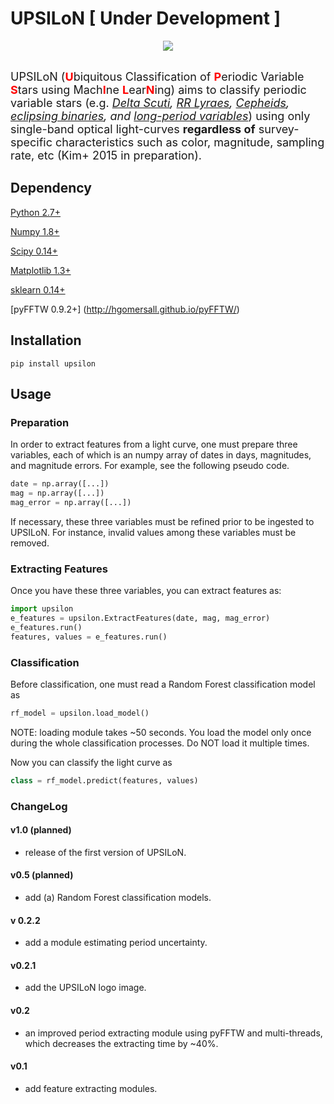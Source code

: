 # UPSILoN [ Under Development ]
<div align="center">
<img src="https://github.com/dwkim78/upsilon/blob/master/UPSILoN.png">
</div><br>

<font size="4">UPSILoN (<font color="red"><b>U</b></font>biquitous Classification 
of <font color="red"><b>P</b></font>eriodic Variable <font color="red"><b>S</b></font>tars 
using Mach<font color="red"><b>I</b></font>ne 
<font color="red"><b>L</b></font>ear<font color="red"><b>N</b></font>ing) 
aims to classify periodic variable stars 
(e.g. *[Delta Scuti](http://en.wikipedia.org/wiki/Delta_Scuti_variable),
[RR Lyraes](http://en.wikipedia.org/wiki/RR_Lyrae_variable),
[Cepheids](http://en.wikipedia.org/wiki/Cepheid_variable),
[eclipsing binaries](http://en.wikipedia.org/wiki/Binary_star#Eclipsing_binaries),
and [long-period variables](http://en.wikipedia.org/wiki/Long-period_variable_star)*) 
using only single-band optical light-curves **regardless of** survey-specific characteristics 
such as color, magnitude, sampling rate, etc (Kim+ 2015 in preparation).</font>


## Dependency
[Python 2.7+](https://www.python.org/)

[Numpy 1.8+](http://www.numpy.org/)
  
[Scipy 0.14+](http://scipy.org/)

[Matplotlib 1.3+](http://matplotlib.sourceforge.net/)

[sklearn 0.14+](http://scikit-learn.org/stable/)

[pyFFTW 0.9.2+] (http://hgomersall.github.io/pyFFTW/)


## Installation

```
pip install upsilon
```

## Usage

### Preparation

In order to extract features from a light curve, one must prepare
three variables, each of which is an numpy array of dates in days, 
magnitudes, and magnitude errors. For example, see the following pseudo code.

```python
date = np.array([...])
mag = np.array([...])
mag_error = np.array([...])
```

If necessary, these three variables must be refined prior to be ingested
to UPSILoN. For instance, invalid values among these variables must be removed.

### Extracting Features

Once you have these three variables, you can extract features as:

```python
import upsilon
e_features = upsilon.ExtractFeatures(date, mag, mag_error)
e_features.run()
features, values = e_features.run()
```

### Classification

Before classification, one must read a Random Forest classification model as
```python
rf_model = upsilon.load_model()
```
NOTE: loading module takes ~50 seconds. You load the model only once
during the whole classification processes. Do NOT load it multiple times.

Now you can classify the light curve as

```python
class = rf_model.predict(features, values)
```

### ChangeLog

#### v1.0 (planned)
- release of the first version of UPSILoN.

#### v0.5 (planned)
- add (a) Random Forest classification models.

#### v 0.2.2
- add a module estimating period uncertainty.

#### v0.2.1
- add the UPSILoN logo image.

#### v0.2
- an improved period extracting module using pyFFTW and multi-threads, 
which decreases the extracting time by ~40%.

#### v0.1
- add feature extracting modules.